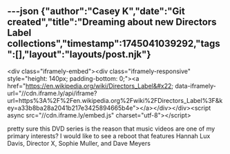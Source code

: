---json
{"author":"Casey K","date":"Git created","title":"Dreaming about new Directors Label collections","timestamp":1745041039292,"tags":[],"layout":"layouts/post.njk"}
---

&#x3C;div class=&#x22;iframely-embed&#x22;&#x3E;&#x3C;div class=&#x22;iframely-responsive&#x22; style=&#x22;height: 140px; padding-bottom: 0;&#x22;&#x3E;&#x3C;a href=&#x22;https://en.wikipedia.org/wiki/Directors_Label&#x22; data-iframely-url=&#x22;//cdn.iframe.ly/api/iframe?url=https%3A%2F%2Fen.wikipedia.org%2Fwiki%2FDirectors_Label%3F&#x26;key=a33b8ba28a2041b217e3425894665b4e&#x22;&#x3E;&#x3C;/a&#x3E;&#x3C;/div&#x3E;&#x3C;/div&#x3E;&#x3C;script async src=&#x22;//cdn.iframe.ly/embed.js&#x22; charset=&#x22;utf-8&#x22;&#x3E;&#x3C;/script&#x3E;

pretty sure this DVD series is the reason that music videos are one of my primary interests? I would like to see a reboot that features Hannah Lux Davis, Director X, Sophie Muller, and Dave Meyers
